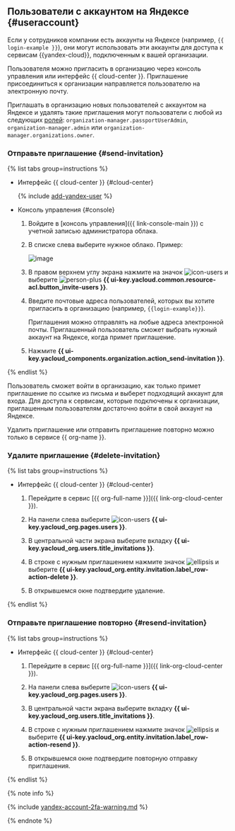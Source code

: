 ## Пользователи с аккаунтом на Яндексе {#useraccount}

Если у сотрудников компании есть аккаунты на Яндексе (например, `{{ login-example }}`), они могут использовать эти аккаунты для доступа к сервисам {{yandex-cloud}}, подключенным к вашей организации.

Пользователя можно пригласить в организацию через консоль управления или интерфейс {{ cloud-center }}. Приглашение присоединиться к организации направляется пользователю на электронную почту.

Приглашать в организацию новых пользователей с аккаунтом на Яндексе и удалять такие приглашения могут пользователи с любой из следующих [ролей](../../organization/security/index.md): `organization-manager.passportUserAdmin`, `organization-manager.admin` или `organization-manager.organizations.owner`.

### Отправьте приглашение {#send-invitation}

{% list tabs group=instructions %}

- Интерфейс {{ cloud-center }} {#cloud-center}

  {% include [add-yandex-user](./add-yandex-user.md) %}

- Консоль управления {#console}

    1. Войдите в [консоль управления]({{ link-console-main }}) с учетной записью администратора облака.

    1. В списке слева выберите нужное облако. Пример:

        ![image](../../_assets/resource-manager/switch-cloud-n-n.png)

    1. В правом верхнем углу экрана нажмите на значок ![icon-users](../../_assets/console-icons/ellipsis.svg) и выберите ![person-plus](../../_assets/console-icons/person-plus.svg) **{{ ui-key.yacloud.common.resource-acl.button_invite-users }}**.

    1. Введите почтовые адреса пользователей, которых вы хотите пригласить в организацию (например, `{{login-example}}`).

        Приглашения можно отправлять на любые адреса электронной почты. Приглашенный пользователь сможет выбрать нужный аккаунт на Яндексе, когда примет приглашение.

    1. Нажмите **{{ ui-key.yacloud_components.organization.action_send-invitation }}**.

{% endlist %}

Пользователь сможет войти в организацию, как только примет приглашение по ссылке из письма и выберет подходящий аккаунт для входа. Для доступа к сервисам, которые подключены к организации, приглашенным пользователям достаточно войти в свой аккаунт на Яндексе.

Удалить приглашение или отправить приглашение повторно можно только в сервисе {{ org-name }}.

### Удалите приглашение {#delete-invitation}

{% list tabs group=instructions %}

- Интерфейс {{ cloud-center }} {#cloud-center}

  1. Перейдите в сервис [{{ org-full-name }}]({{ link-org-cloud-center }}).

  1. На панели слева выберите ![icon-users](../../_assets/console-icons/person.svg) **{{ ui-key.yacloud_org.pages.users }}**.

  1. В центральной части экрана выберите вкладку **{{ ui-key.yacloud_org.users.title_invitations }}**.

  1. В строке с нужным приглашением нажмите значок ![ellipsis](../../_assets/console-icons/ellipsis.svg) и выберите **{{ ui-key.yacloud_org.entity.invitation.label_row-action-delete }}**.

  1. В открывшемся окне подтвердите удаление.

{% endlist %}

### Отправьте приглашение повторно {#resend-invitation}

{% list tabs group=instructions %}

- Интерфейс {{ cloud-center }} {#cloud-center}

  1. Перейдите в сервис [{{ org-full-name }}]({{ link-org-cloud-center }}).

  1. На панели слева выберите ![icon-users](../../_assets/console-icons/person.svg) **{{ ui-key.yacloud_org.pages.users }}**.

  1. В центральной части экрана выберите вкладку **{{ ui-key.yacloud_org.users.title_invitations }}**.

  1. В строке с нужным приглашением нажмите значок ![ellipsis](../../_assets/console-icons/ellipsis.svg) и выберите **{{ ui-key.yacloud_org.entity.invitation.label_row-action-resend }}**.

  1. В открывшемся окне подтвердите повторную отправку приглашения.

{% endlist %}

{% note info %}

{% include [yandex-account-2fa-warning.md](../iam/yandex-account-2fa-warning.md) %}

{% endnote %}
